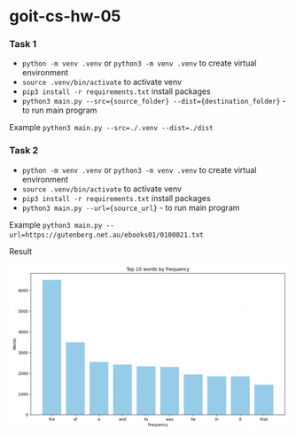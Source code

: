 # goit-cs-hw-05

### Task 1

- `python -m venv .venv` or `python3 -m venv .venv` to create virtual environment
- `source .venv/bin/activate` to activate venv
- `pip3 install -r requirements.txt` install packages
- `python3 main.py --src={source_folder} --dist={destination_folder}` - to run main program

Example `python3 main.py --src=./.venv --dist=./dist`

### Task 2

- `python -m venv .venv` or `python3 -m venv .venv` to create virtual environment
- `source .venv/bin/activate` to activate venv
- `pip3 install -r requirements.txt` install packages
- `python3 main.py --url={source_url}` - to run main program

Example `python3 main.py --url=https://gutenberg.net.au/ebooks01/0100021.txt`

Result 

![diagram](./task_2/Result.png)
